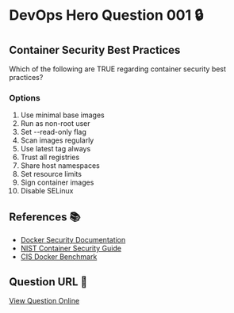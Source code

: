 # DevOps Hero Question 001 🔒

## Container Security Best Practices

Which of the following are TRUE regarding container security best practices?

### Options
1. Use minimal base images
2. Run as non-root user
3. Set --read-only flag
4. Scan images regularly
5. Use latest tag always
6. Trust all registries
7. Share host namespaces
8. Set resource limits
9. Sign container images
10. Disable SELinux

## References 📚
- [Docker Security Documentation](https://docs.docker.com/engine/security/)
- [NIST Container Security Guide](https://nvlpubs.nist.gov/nistpubs/SpecialPublications/NIST.SP.800-190.pdf)
- [CIS Docker Benchmark](https://www.cisecurity.org/benchmark/docker)

## Question URL 🔗
[View Question Online](https://blog.session.it/quiz/decks/devops-hero/questions/001-question)